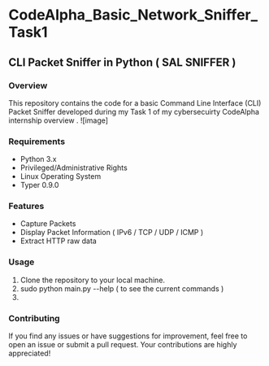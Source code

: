 # CodeAlpha_Basic_Network_Sniffer_Task1

## CLI Packet Sniffer in Python ( SAL SNIFFER )
### Overview
This repository contains the code for a basic Command Line Interface (CLI) Packet Sniffer developed during my Task 1 of my cybersecuirty CodeAlpha internship 
overview .
![image]


### Requirements 
- Python 3.x
- Privileged/Administrative Rights
- Linux Operating System
- Typer 0.9.0

### Features
- Capture Packets
- Display Packet Information ( IPv6 / TCP / UDP / ICMP )
- Extract HTTP raw data
  
### Usage
1. Clone the repository to your local machine.
2. sudo python main.py --help ( to see the current commands )
3. 
### Contributing
If you find any issues or have suggestions for improvement, feel free to open an issue or submit a pull request. Your contributions are highly appreciated!
